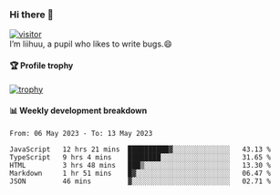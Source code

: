 ### Hi there 👋
[![visitor](https://visitor-badge.glitch.me/badge?page_id=liihuu&right_color=blue)](https://github.com/liihuu)<br>
I’m liihuu, a pupil who likes to write bugs.😄


#### 🏆 Profile trophy
[![trophy](https://github-profile-trophy.vercel.app?username=liihuu&margin-w=16&margin-h=16&rank=-C,-B)](https://github.com/liihuu)


#### 📊 Weekly development breakdown
<!--START_SECTION:waka-->

```text
From: 06 May 2023 - To: 13 May 2023

JavaScript   12 hrs 21 mins  ██████████▓░░░░░░░░░░░░░░   43.13 %
TypeScript   9 hrs 4 mins    ████████░░░░░░░░░░░░░░░░░   31.65 %
HTML         3 hrs 48 mins   ███▒░░░░░░░░░░░░░░░░░░░░░   13.30 %
Markdown     1 hr 51 mins    █▓░░░░░░░░░░░░░░░░░░░░░░░   06.47 %
JSON         46 mins         ▓░░░░░░░░░░░░░░░░░░░░░░░░   02.71 %
```

<!--END_SECTION:waka-->

<!--
**liihuu/liihuu** is a ✨ _special_ ✨ repository because its `README.md` (this file) appears on your GitHub profile.

Here are some ideas to get you started:

- 🔭 I’m currently working on ...
- 🌱 I’m currently learning ...
- 👯 I’m looking to collaborate on ...
- 🤔 I’m looking for help with ...
- 💬 Ask me about ...
- 📫 How to reach me: ...
- 😄 Pronouns: ...
- ⚡ Fun fact: ...
-->
